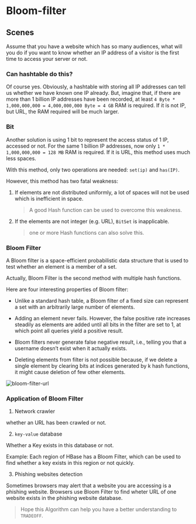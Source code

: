 # Bloom-filter

## Scenes

Assume that you have a website which has so many audiences, what will you do if you want to know whether an IP address of a visitor is the first time to access your server or not.

### Can hashtable do this?

Of course yes.
Obviously, a hashtable with storing all IP addresses can tell us whether we have known one IP already. But, imagine that, if there are more than 1 billion IP addresses have been recorded, at least `4 Byte * 1,000,000,000 = 4,000,000,000 Byte = 4 GB` RAM is required. If it is not IP, but URL, the RAM required will be much larger.

### Bit

Another solution is using 1 bit to represent the access status of 1 IP, accessed or not.
For the same 1 billion IP addresses, now only `1 * 1,000,000,000 = 128 MB` RAM is required. If it is URL, this method uses much less spaces.

With this method, only two operations are needed: `set(ip)` and `has(IP)`.

However, this method has two fatal weakness:

1. If elements are not distributed uniformly, a lot of spaces will not be used which is inefficient in space.

    > A good Hash function can be used to overcome this weakness.

2. If the elements are not integer (e.g. URL), `BitSet` is inapplicable.

    > one or more Hash functions can also solve this.

### Bloom Filter

A Bloom filter is a space-efficient probabilistic data structure that is used to test whether an element is a member of a set.

Actually, Bloom Filter is the second method with multiple hash functions.

Here are four interesting properties of Bloom filter:

- Unlike a standard hash table, a Bloom filter of a fixed size can represent a set with an arbitrarily large number of elements.

- Adding an element never fails. However, the false positive rate increases steadily as elements are added until all bits in the filter are set to 1, at which point all queries yield a positive result.

- Bloom filters never generate false negative result, i.e., telling you that a username doesn’t exist when it actually exists.

- Deleting elements from filter is not possible because, if we delete a single element by clearing bits at indices generated by k hash functions, it might cause deletion of few other elements.

![bloom-filter-url](https://tva1.sinaimg.cn/large/007S8ZIlly1ghlufwl2wvj31dw0j2wgz.jpg)

### Application of Bloom Filter

1. Network crawler

whether an URL has been crawled or not.

2. `key-value` database

Whether a Key exists in this database or not.

Example:
Each region of HBase has a Bloom Filter, which can be used to find whether a key exists in this region or not quickly.

3. Phishing websites detection

Sometimes browsers may alert that a website you are accessing is a phishing website.
Browsers use Bloom Filter to find wheter URL of one website exists in the phishing website database.

> Hope this Algorithm can help you have a better understanding to `TRADEOFF`.
